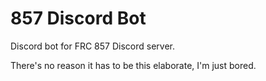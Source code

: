 # 857 Discord Bot
Discord bot for FRC 857 Discord server.

There's no reason it has to be this elaborate, I'm just bored.
